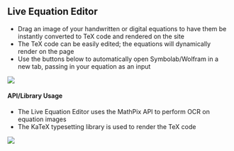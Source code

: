 ## Live Equation Editor
- Drag an image of your handwritten or digital equations to have them be instantly converted to TeX code and rendered on the site
- The TeX code can be easily edited; the equations will dynamically render on the page
- Use the buttons below to automatically open Symbolab/Wolfram in a new tab, passing in your equation as an input

![](save3.gif)

#### API/Library Usage
- The Live Equation Editor uses the MathPix API to perform OCR on equation images
- The KaTeX typesetting library is used to render the TeX code

![](save4.gif)

